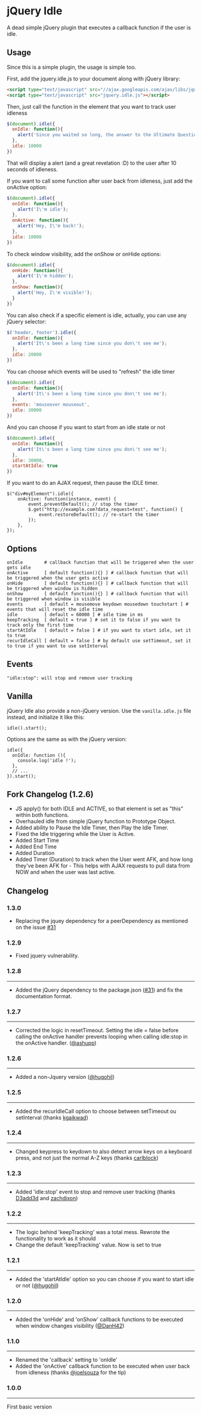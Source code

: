 # jQuery Idle

A dead simple jQuery plugin that executes a callback function if the user is idle.

## Usage

Since this is a simple plugin, the usage is simple too.

First, add the jquery.idle.js to your document along with jQuery library:

```html
<script type="text/javascript" src="//ajax.googleapis.com/ajax/libs/jquery/1.7.2/jquery.min.js"></script>
<script type="text/javascript" src="jquery.idle.js"></script>
```

Then, just call the function in the element that you want to track user idleness

```js
$(document).idle({
  onIdle: function(){
    alert('Since you waited so long, the answer to the Ultimate Question of Life, the Universe, and Everything is 42');
  },
  idle: 10000
})
```

That will display a alert (and a great revelation :D) to the user after 10 seconds of idleness.

If you want to call some function after user back from idleness, just add the onActive option:

```js
$(document).idle({
  onIdle: function(){
    alert('I\'m idle');
  },
  onActive: function(){
    alert('Hey, I\'m back!');
  },
  idle: 10000
})
```

To check window visibility, add the onShow or onHide options:

```js
$(document).idle({
  onHide: function(){
    alert('I\'m hidden');
  },
  onShow: function(){
    alert('Hey, I\'m visible!');
  }
})

```

You can also check if a specific element is idle, actually, you can use any jQuery selector:

```js
$('header, footer').idle({
  onIdle: function(){
    alert('It\'s been a long time since you don\'t see me');
  },
  idle: 20000
})
```

You can choose which events will be used to "refresh" the idle timer

```js
$(document).idle({
  onIdle: function(){
    alert('It\'s been a long time since you don\'t see me');
  },
  events: 'mouseover mouseout',
  idle: 30000
})
```

And you can choose if you want to start from an idle state or not

```js
$(document).idle({
  onIdle: function(){
    alert('It\'s been a long time since you don\'t see me');
  },
  idle: 30000,
  startAtIdle: true
})
```

If you want to do an AJAX request, then pause the IDLE timer.

```
$("div#myElement").idle({
	onActive: function(instance, event) {
		event.preventDefault(); // stop the timer
		$.get("http://example.com?data_request=test", function() {
			event.restoreDefault(); // re-start the timer
		});
	},
});
```

## Options

```
onIdle        # callback function that will be triggered when the user gets idle
onActive      [ default function(){} ] # callback function that will be triggered when the user gets active
onHide        [ default function(){} ] # callback function that will be triggered when window is hidden
onShow        [ default function(){} ] # callback function that will be triggered when window is visible
events        [ default = mousemove keydown mousedown touchstart ] # events that will reset the idle time
idle          [ default = 60000 ] # idle time in ms
keepTracking  [ default = true ] # set it to false if you want to track only the first time
startAtIdle   [ default = false ] # if you want to start idle, set it to true
recurIdleCall [ default = false ] # by default use setTimeout, set it to true if you want to use setInterval
```

## Events
```
"idle:stop": will stop and remove user tracking
```

## Vanilla

jQuery Idle also provide a non-jQuery version. Use the `vanilla.idle.js` file instead, and initialize it like this:

```
idle().start();
```

Options are the same as with the jQuery version:

```
idle({
  onIdle: function (){
    console.log('idle !');
  },
  // ...
}).start();
```

## Fork Changelog (1.2.6)
* JS apply() for both IDLE and ACTIVE, so that element is set as "this" within both functions.
* Overhauled idle from simple jQuery function to Prototype Object.
* Added ability to Pause the Idle Timer, then Play the Idle Timer.
* Fixed the Idle triggering while the User is Active.
* Added Start Time
* Added End Time
* Added Duration
* Added Timer (Duration) to track when the User went AFK, and how long they've been AFK for - This helps with AJAX requests to pull data from NOW and when the user was last active.

## Changelog

### 1.3.0
* Replacing the jquey dependency for a peerDependency as mentioned on the issue [#31](https://github.com/kidh0/jquery.idle/issues/31)

### 1.2.9
* Fixed jquery vulnerability.

### 1.2.8
--------
* Added the jQuery dependency to the package.json ([#31](https://github.com/kidh0/jquery.idle/issues/31)) and fix the documentation format.

### 1.2.7
--------
* Corrected the logic in resetTimeout. Setting the idle = false before calling the onActive handler prevents looping when calling idle:stop in the onActive handler. ([@ashupp](https://github.com/ashupp))

### 1.2.6
--------
* Added a non-Jquery version ([@hugohil](https://github.com/hugohil))

### 1.2.5
--------
* Added the recurIdleCall option to choose between setTimeout ou setInterval (thanks [kgaikwad](https://github.com/kgaikwad))

### 1.2.4
--------
* Changed keypress to keydown to also detect arrow keys on a keyboard press, and not just the normal A-Z keys (thanks [carlblock](https://github.com/carlblock))

### 1.2.3
--------
* Added 'idle:stop' event to stop and remove user tracking (thanks [D3add3d](https://github.com/D3add3d) and [zachdixon](https://github.com/zachdixon))

### 1.2.2
--------
* The logic behind 'keepTracking' was a total mess. Rewrote the functionality to work as it should
* Change the default 'keepTracking' value. Now is set to true

### 1.2.1
--------
* Added the 'startAtIdle' option so you can choose if you want to start idle or not ([@hugohil](https://github.com/hugohil))

### 1.2.0
--------
* Added the 'onHide' and 'onShow' callback functions to be executed when window changes visibility ([@DanH42](https://github.com/DanH42))

### 1.1.0
--------
* Renamed the 'callback' setting to 'onIdle'
* Added the 'onActive' callback function to be executed when user back from idleness (thanks [@joelsouza](https://github.com/joelsouza) for the tip)

### 1.0.0
--------
First basic version